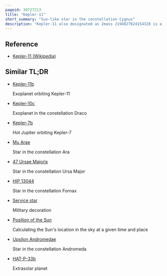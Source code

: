 ```yaml
---
pageid: 30727213
title: "Kepler-11"
short_summary: "Sun-like star in the constellation Cygnus"
description: "Kepler-11 also designated as 2mass J194827624154328 is a sun-like Star slightly larger than the Sun in the Cygnus Constellation centered about 2150 light Years from Earth. It is located within the Field of View of the Kepler Satellite which is used for Observation by Nasa's Kepler Missions to detect Planets that may be transiting their. Announced on February 2, 2011, the Star System is among the most compact and flattest Systems yet discovered. It is the first discovered Case of a Star System with six transiting Planets. All the discovered Planets are larger than earth the larger Ones are about Neptune's Size."
---
```


## Reference

- [Kepler-11 (Wikipedia)](https://en.wikipedia.org/?curid=30727213)

## Similar TL;DR

- [Kepler-11b](/tldr/en/kepler-11b)

  Exoplanet orbiting Kepler-11

- [Kepler-10c](/tldr/en/kepler-10c)

  Exoplanet in the constellation Draco

- [Kepler-7b](/tldr/en/kepler-7b)

  Hot Jupiter orbiting Kepler-7

- [Mu Arae](/tldr/en/mu-arae)

  Star in the constellation Ara

- [47 Ursae Majoris](/tldr/en/47-ursae-majoris)

  Star in the constellation Ursa Major

- [HIP 13044](/tldr/en/hip-13044)

  Star in the constellation Fornax

- [Service star](/tldr/en/service-star)

  Military decoration

- [Position of the Sun](/tldr/en/position-of-the-sun)

  Calculating the Sun's location in the sky at a given time and place

- [Upsilon Andromedae](/tldr/en/upsilon-andromedae)

  Star in the constellation Andromeda

- [HAT-P-33b](/tldr/en/hat-p-33b)

  Extrasolar planet
